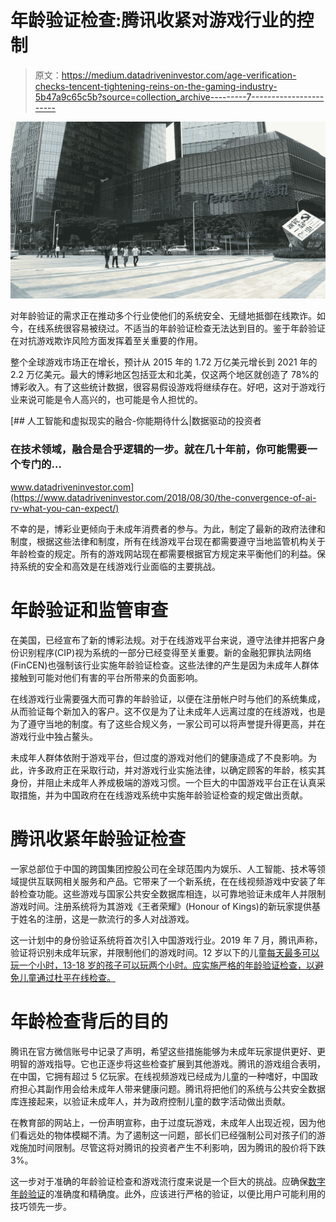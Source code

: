 # 年龄验证检查:腾讯收紧对游戏行业的控制

> 原文：<https://medium.datadriveninvestor.com/age-verification-checks-tencent-tightening-reins-on-the-gaming-industry-5b47a9c65c5b?source=collection_archive---------7----------------------->

![](img/95f7ee3457b77a98d14f513664f66618.png)

对年龄验证的需求正在推动多个行业使他们的系统安全、无缝地抵御在线欺诈。如今，在线系统很容易被绕过。不适当的年龄验证检查无法达到目的。鉴于年龄验证在对抗游戏欺诈风险方面发挥着至关重要的作用。

整个全球游戏市场正在增长，预计从 2015 年的 1.72 万亿美元增长到 2021 年的 2.2 万亿美元。最大的博彩地区包括亚太和北美，仅这两个地区就创造了 78%的博彩收入。有了这些统计数据，很容易假设游戏将继续存在。好吧，这对于游戏行业来说可能是令人高兴的，也可能是令人担忧的。

[](https://www.datadriveninvestor.com/2018/08/30/the-convergence-of-ai-rv-what-you-can-expect/) [## 人工智能和虚拟现实的融合-你能期待什么|数据驱动的投资者

### 在技术领域，融合是合乎逻辑的一步。就在几十年前，你可能需要一个专门的…

www.datadriveninvestor.com](https://www.datadriveninvestor.com/2018/08/30/the-convergence-of-ai-rv-what-you-can-expect/) 

不幸的是，博彩业更倾向于未成年消费者的参与。为此，制定了最新的政府法律和制度，根据这些法律和制度，所有在线游戏平台现在都需要遵守当地监管机构关于年龄检查的规定。所有的游戏网站现在都需要根据官方规定来平衡他们的利益。保持系统的安全和高效是在线游戏行业面临的主要挑战。

# **年龄验证和监管审查**

在美国，已经宣布了新的博彩法规。对于在线游戏平台来说，遵守法律并把客户身份识别程序(CIP)视为系统的一部分已经变得至关重要。新的金融犯罪执法网络(FinCEN)也强制该行业实施年龄验证检查。这些法律的产生是因为未成年人群体接触到可能对他们有害的平台所带来的负面影响。

在线游戏行业需要强大而可靠的年龄验证，以便在注册帐户时与他们的系统集成，从而验证每个新加入的客户。这不仅是为了让未成年人远离过度的在线游戏，也是为了遵守当地的制度。有了这些合规义务，一家公司可以将声誉提升得更高，并在游戏行业中独占鳌头。

未成年人群体依附于游戏平台，但过度的游戏对他们的健康造成了不良影响。为此，许多政府正在采取行动，并对游戏行业实施法律，以确定顾客的年龄，核实其身份，并阻止未成年人养成极端的游戏习惯。一个巨大的中国游戏平台正在认真采取措施，并为中国政府在在线游戏系统中实施年龄验证检查的规定做出贡献。

# **腾讯收紧年龄验证检查**

一家总部位于中国的跨国集团控股公司在全球范围内为娱乐、人工智能、技术等领域提供互联网相关服务和产品。它带来了一个新系统，在在线视频游戏中安装了年龄检查功能。这些游戏与国家公共安全数据库相连，以可靠地验证未成年人并限制游戏时间。注册系统将为其游戏《王者荣耀》(Honour of Kings)的新玩家提供基于姓名的注册，这是一款流行的多人对战游戏。

这一计划中的身份验证系统将首次引入中国游戏行业。2019 年 7 月，腾讯声称，验证将识别未成年玩家，并限制他们的游戏时间。12 岁以下的儿童[每天最多可以玩一个小时，13-18 岁的孩子可以玩两个小时。应实施严格的年龄验证检查，以避免儿童通过杜平在线检查。](https://techcrunch.com/2018/09/06/tencent-to-tighten-age-verification-checks-for-gamers-amid-government-crackdown/)

# **年龄检查背后的目的**

腾讯在官方微信账号中记录了声明，希望这些措施能够为未成年玩家提供更好、更明智的游戏指导。它也正逐步将这些检查扩展到其他游戏。腾讯的游戏组合表明，在中国，它拥有超过 5 亿玩家。在线视频游戏已经成为儿童的一种嗜好，中国政府担心其副作用会给未成年人带来健康问题。腾讯将把他们的系统与公共安全数据库连接起来，以验证未成年人，并为政府控制儿童的数字活动做出贡献。

在教育部的网站上，一份声明宣称，由于过度玩游戏，未成年人出现近视，因为他们看远处的物体模糊不清。为了遏制这一问题，部长们已经强制公司对孩子们的游戏施加时间限制。尽管这将对腾讯的投资者产生不利影响，因为腾讯的股价将下跌 3%。

这一步对于准确的年龄验证检查和游戏流行度来说是一个巨大的挑战。应确保[数字年龄验证](https://shuftipro.com/industries/#gaming)的准确度和精确度。此外，应该进行严格的验证，以便比用户可能利用的技巧领先一步。
